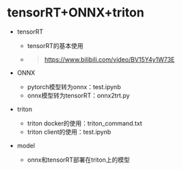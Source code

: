 # tensorRT+ONNX+triton

+ tensorRT

  + tensorRT的基本使用
  + > https://www.bilibili.com/video/BV15Y4y1W73E
    >
+ ONNX

  + pytorch模型转为onnx：test.ipynb
  + onnx模型转为tensorRT：onnx2trt.py
+ triton

  + triton docker的使用：triton_command.txt
  + triton client的使用：test.ipynb
+ model

  + onnx和tensorRT部署在triton上的模型
